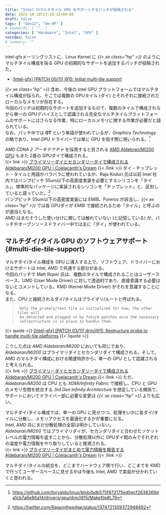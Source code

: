 ```yaml
---
title: "Intel のマルチタイル GPU をサポートするパッチが投稿される"
date: 2021-10-10T23:10:32+09:00
draft: false
tags: [ "Gen12", "Xe-HP" ]
# keywords: [ "", ]
categories: [ "Hardware", "Intel", "GPU" ]
noindex: false
# summary: ""
---
```


intel-gfxメーリングリストに、Linux Kernel に *{{< xe class="hp" >}}* のようにマルチタイル構成を採る GPU の初期的なサポートを追加するパッチが投稿された。  

 * [[Intel-gfx] [PATCH 00/11] i915: Initial multi-tile support](https://lists.freedesktop.org/archives/intel-gfx/2021-October/280126.html)

*{{< xe class="hp" >}}* 含め、今後の Intel GPU プラットフォームではマルチタイル構成が採られ、そこでは複数の GPUタイル (ダイ) とそれぞれに接続されたローカルなメモリが存在する。  
今回のパッチは初期的なサポートを追加するもので、複数のタイルで構成されながら単一の GPUデバイスとして認識される完全なマルチタイルプラットフォームのサポートにはさらなる作業、特にローカルメモリに関する作業が必要だと語られている。  
なお、パッチ中では **GT** という単語が使われているが、*Graphics Technology* の略であり、Intel GPU ドライバーでは単に GPU を指す際に用いられる。[^gt]  

[^gt]: <https://github.com/torvalds/linux/blob/bdb575f872175ed0ecf2638369da1cb7a6e86a14/drivers/gpu/drm/i915/Makefile#L79>

*AMD CDNA 2 アーキテクチャ* を採用すると目される [AMD Aldebran/MI200 GPU](/tags/aldebaran) もまた 2基の GPUダイで構成される。  
{{< link >}} [プライマリーダイとセカンダリーダイで構成される Aldebaran/MI200 GPU | Coelacanth's Dream](/posts/2021/06/09/aldebaran-primary-secondary/) {{< /link >}}
ダイ・チップレット・タイルと用語がバラバラに使われているが、Raja Koduri 氏は以前 Intel 社内ではバンプピッチ 55um以下の高密度実装を必要とするシリコンを「タイル」、標準的なパッケージに実装されるシリコンを「チップレット」と、区別していると語っていた。[^tile-chiplet]  
バンプピッチ 55um以下の高密度実装には EMIB、Foreros が該当し、*{{< xe class="hp" >}}* では各 GPUダイが EMIB で接続されるため「タイル」と呼ぶのが適当となる。  
AMD はまだそうした使い分けに関しては触れていない (と記憶している) が、パッチやオープンソースドライバー中では主に「ダイ」が使われている。  

[^tile-chiplet]: <https://twitter.com/Rajaontheedge/status/1374721309372948492>

## マルチダイ/タイル GPU のソフトウェアサポート {#multi-die-tile-support}

マルチダイ/タイル構成を GPU に導入する上で、ソフトウェア、ドライバーにおけるサポートは Intel, AMD で共通する部分がある。  
今回のパッチで Matt Roper 氏は、複数のタイルで構成されることはユーザースペース、UMD (User Mode Driver) に対して透過的であり、直接意識する必要はないとコメントしている。KMD (Kernel Mode Driver) がそれを意識することになる。  
また、CPU と接続されるダイ/タイルはプライマリ/ルートと呼ばれる。  

 > 		Only the primary/root tile is initialized for now; the other tiles will
 > 		be detected and plugged in by future patches once the necessary
 > 		infrastructure is in place to handle them.
 > 
 {{< quote >}} [[Intel-gfx] [PATCH 03/11] drm/i915: Restructure probe to handle multi-tile platforms](https://lists.freedesktop.org/archives/intel-gfx/2021-October/280129.html) {{< /quote >}}

こうした点は *AMD Aldebaran/MI200* においても同じであり、*Aldebaran/MI200* はプライマリダイとセカンダリダイで構成される。そして、AMD のマルチダイ構成における関連特許から、単一の GPU として認識されると考えられる。  
{{< link >}} [プライマリーダイとセカンダリーダイで構成される Aldebaran/MI200 GPU | Coelacanth's Dream](/posts/2021/06/09/aldebaran-primary-secondary/) {{< /link >}}
ただ、*Aldebaran/MI200* は CPU とも *XGMI/Infinity Fabric* で接続し、CPU と GPU のメモリ空間を統合する *3rd Gen Infinity Architecture* を想定している関係で、サポートにおいてドライバー部に必要な変更は *{{< xe class="hp" >}}* よりも広い。  

マルチダイ/タイル構成では、単一の GPU に見せつつ、処理をいかに各ダイ/タイルに分散し、メモリアクセスを最適化するかが重要になる。  
Intel, AMD 共にまだ分散処理の全容は明かしていない。  
*Aldebaran/MI200* ではプライマリダイが、セカンダリダイと合わせたソケットレベルの電力情報を返すことから、分散処理以外に GPUダイ間のみでそれぞれの温度や電力情報をやり取りしていると推測される。  
{{< link >}} [プライマリーダイがまとめて電力情報を報告する Aldebaran/MI200 GPU | Coelacanth's Dream](/posts/2021/09/04/primary-die-report-total-power/) {{< /link >}}

マルチダイ/タイルの統合を、どこまでハードウェア側で行い、どこまでを KMD で行ってユーザースペースに見せるかは今後も Intel, AMD で実装が分かれていくと思われる。  
